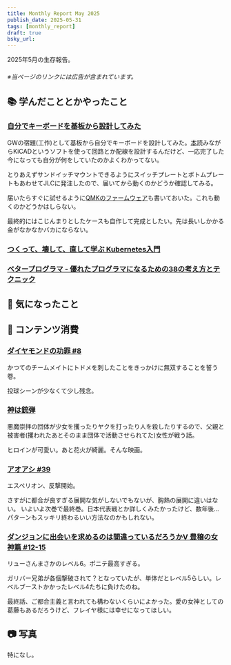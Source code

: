 ```yaml
---
title: Monthly Report May 2025
publish_date: 2025-05-31
tags: [monthly_report]
draft: true
bsky_url: 
---
```


2025年5月の生存報告。

###### ※当ページのリンクには広告が含まれています。

## 📚 学んだこととかやったこと

### [自分でキーボードを基板から設計してみた](https://github.com/ryoo14/rhyn-oc47)

GWの宿題(工作)として基板から自分でキーボードを設計してみた。[本](https://keeb-on.com/products/keyboard-design-guide-vol1)読みながらKiCADというソフトを使って回路とか配線を設計するんだけど、一応完了した今になっても自分が何をしていたのかよくわかってない。

とりあえずサンドイッチマウントできるようにスイッチプレートとボトムプレートもあわせてJLCに発注したので、届いてから動くのかどうか確認してみる。

届いたらすぐに試せるように[QMKのファームウェア](https://github.com/ryoo14/qmk_firmware/tree/master/keyboards/rhyn_oc47)も書いておいた。これも動くのかどうかはしらない。

最終的にはこじんまりとしたケースも自作して完成としたい。先は長いしかかる金がなかなかバカにならない。

### [つくって、壊して、直して学ぶ Kubernetes入門](https://amzn.to/4c22Caf)

### [ベタープログラマ - 優れたプログラマになるための38の考え方とテクニック](https://amzn.to/4cShCI6)

## 🧐 気になったこと 

## 👾 コンテンツ消費

### [ダイヤモンドの功罪 #8](https://amzn.to/4iLOeEH)

かつてのチームメイトにトドメを刺したことをきっかけに無双することを誓う卷。

投球シーンが少なくて少し残念。

### [神は銃弾](https://filmarks.com/movies/110168)

悪魔崇拝の団体が少女を攫ったりヤクを打ったり人を殺したりするので、父親と被害者(攫われたあとそのまま団体で活動させられてた)女性が戦う話。

ヒロインが可愛い。あと花火が綺麗。そんな映画。

### [アオアシ #39](https://amzn.to/4d7Mkxh)

エスペリオン、反撃開始。

さすがに都合が良すぎる展開な気がしないでもないが、胸熱の展開に違いはない。 いよいよ次巻で最終巻。日本代表戦とか詳しくみたかったけど、数年後…パターンもスッキリ終わるいい方法なのかもしれない。

### [ダンジョンに出会いを求めるのは間違っているだろうかⅤ 豊穣の女神篇 #12-15](https://annict.com/works/11504)

リューさんまさかのレベル6。ポニテ最高すぎる。

ガリバー兄弟が各個撃破されて？となっていたが、単体だとレベル5らしい。レベルブーストかかったレベル4たちに負けたのね。

最終話、ご都合主義と言われても構わないくらいによかった。愛の女神としての葛藤もあるだろうけど、フレイヤ様には幸せになってほしい。

## 📷 写真

特になし。

